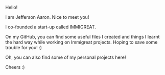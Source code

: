 Hello!

I am Jefferson Aaron. Nice to meet you!

I co-founded a start-up called IMMIGREAT.

On my GitHub, you can find some useful files I created and things I learnt the hard way while working on Immigreat projects. Hoping to save some trouble for you! :)

Oh, you can also find some of my personal projects here! 

Cheers :)

<!---
jeffersonaaron25/jeffersonaaron25 is a ✨ special ✨ repository because its `README.md` (this file) appears on your GitHub profile.
You can click the Preview link to take a look at your changes.
--->
